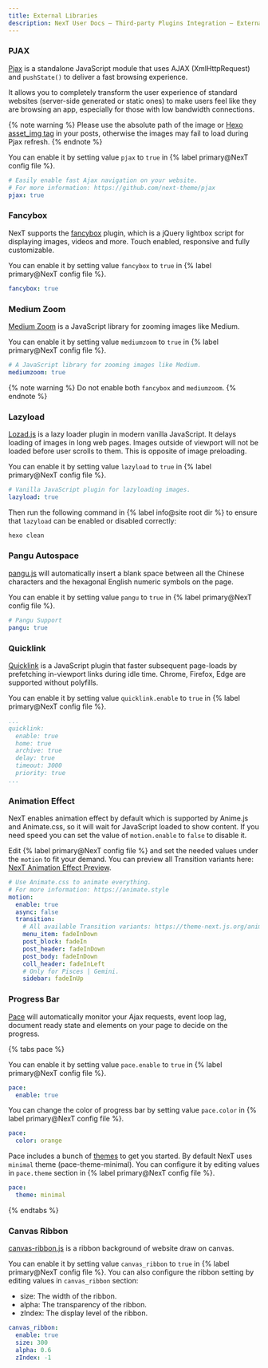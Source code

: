 ```yaml
---
title: External Libraries
description: NexT User Docs – Third-party Plugins Integration – External Libraries
---
```


### PJAX

[Pjax](https://github.com/MoOx/pjax) is a standalone JavaScript module that uses AJAX (XmlHttpRequest) and `pushState()` to deliver a fast browsing experience.

It allows you to completely transform the user experience of standard websites (server-side generated or static ones) to make users feel like they are browsing an app, especially for those with low bandwidth connections.

{% note warning %}
Please use the absolute path of the image or [Hexo asset_img tag](https://hexo.io/docs/tag-plugins#Include-Assets) in your posts, otherwise the images may fail to load during Pjax refresh.
{% endnote %}

You can enable it by setting value `pjax` to `true` in {% label primary@NexT config file %}.

```yml NexT config file
# Easily enable fast Ajax navigation on your website.
# For more information: https://github.com/next-theme/pjax
pjax: true
```

### Fancybox

NexT supports the [fancybox](https://fancyapps.com/fancybox/) plugin, which is a jQuery lightbox script for displaying images, videos and more. Touch enabled, responsive and fully customizable.

You can enable it by setting value `fancybox` to `true` in {% label primary@NexT config file %}.

```yml NexT config file
fancybox: true
```

### Medium Zoom

[Medium Zoom](https://github.com/francoischalifour/medium-zoom) is a JavaScript library for zooming images like Medium.

You can enable it by setting value `mediumzoom` to `true` in {% label primary@NexT config file %}.

```yml NexT config file
# A JavaScript library for zooming images like Medium.
mediumzoom: true
```

{% note warning %}
Do not enable both `fancybox` and `mediumzoom`.
{% endnote %}

### Lazyload

[Lozad.js](https://github.com/ApoorvSaxena/lozad.js) is a lazy loader plugin in modern vanilla JavaScript. It delays loading of images in long web pages. Images outside of viewport will not be loaded before user scrolls to them. This is opposite of image preloading.

You can enable it by setting value `lazyload` to `true` in {% label primary@NexT config file %}.

```yml NexT config file
# Vanilla JavaScript plugin for lazyloading images.
lazyload: true
```

Then run the following command in {% label info@site root dir %} to ensure that `lazyload` can be enabled or disabled correctly:

```bash
hexo clean
```

### Pangu Autospace

[pangu.js](https://github.com/vinta/pangu.js) will automatically insert a blank space between all the Chinese characters and the hexagonal English numeric symbols on the page.

You can enable it by setting value `pangu` to `true` in {% label primary@NexT config file %}.

```yml NexT config file
# Pangu Support
pangu: true
```

### Quicklink

[Quicklink](https://github.com/GoogleChromeLabs/quicklink) is a JavaScript plugin that faster subsequent page-loads by prefetching in-viewport links during idle time. Chrome, Firefox, Edge are supported without polyfills.

You can enable it by setting value `quicklink.enable` to `true` in {% label primary@NexT config file %}.

```yml NexT config file
...
quicklink:
  enable: true
  home: true
  archive: true
  delay: true
  timeout: 3000
  priority: true
...
```

### Animation Effect

NexT enables animation effect by default which is supported by Anime.js and Animate.css, so it will wait for JavaScript loaded to show content.
If you need speed you can set the value of `motion.enable` to `false` to disable it.

Edit {% label primary@NexT config file %} and set the needed values under the `motion` to fit your demand. You can preview all Transition variants here: [NexT Animation Effect Preview](https://theme-next.js.org/animate/).

```yml NexT config file
# Use Animate.css to animate everything.
# For more information: https://animate.style
motion:
  enable: true
  async: false
  transition:
    # All available Transition variants: https://theme-next.js.org/animate/
    menu_item: fadeInDown
    post_block: fadeIn
    post_header: fadeInDown
    post_body: fadeInDown
    coll_header: fadeInLeft
    # Only for Pisces | Gemini.
    sidebar: fadeInUp
```

### Progress Bar

[Pace](https://github.com/CodeByZach/pace) will automatically monitor your Ajax requests, event loop lag, document ready state and elements on your page to decide on the progress.

{% tabs pace %}
<!-- tab <code>pace</code> -->
You can enable it by setting value `pace.enable` to `true` in {% label primary@NexT config file %}.

```yml NexT config file
pace:
  enable: true
```
<!-- endtab -->
<!-- tab <code>color</code> -->
You can change the color of progress bar by setting value `pace.color` in {% label primary@NexT config file %}.

```yml NexT config file
pace:
  color: orange
```
<!-- endtab -->
<!-- tab <code>theme</code> -->
Pace includes a bunch of [themes](https://codebyzach.github.io/pace/) to get you started. By default NexT uses `minimal` theme (pace-theme-minimal). You can configure it by editing values in `pace.theme` section in {% label primary@NexT config file %}.

```yml NexT config file
pace:
  theme: minimal
```

<!-- endtab -->
{% endtabs %}

### Canvas Ribbon

[canvas-ribbon.js](https://github.com/hustcc/ribbon.js) is a ribbon background of website draw on canvas.

You can enable it by setting value `canvas_ribbon` to `true` in {% label primary@NexT config file %}. You can also configure the ribbon setting by editing values in `canvas_ribbon` section:

* size: The width of the ribbon.
* alpha: The transparency of the ribbon.
* zIndex: The display level of the ribbon.

```yml NexT config file
canvas_ribbon:
  enable: true
  size: 300
  alpha: 0.6
  zIndex: -1
```
